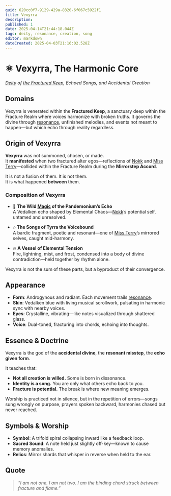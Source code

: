```yaml
---
guid: 620cc0f7-9129-429a-8320-6f067c5922f1
title: Vexyrra
description: 
published: 1
date: 2025-04-14T21:44:18.044Z
tags: deity, resonance, creation, song
editor: markdown
dateCreated: 2025-04-03T21:16:02.528Z
---
```


# ⚛️ Vexyrra, The Harmonic Core  
*[Deity](/structure/mechanic/deity.md) of [the Fractured Keep](/generated/20250501/the-fractured-keep/the-fractured-keep.md), Echoed Songs, and Accidental Creation*

## Domains  
Vexyrra is venerated within the **Fractured Keep**, a sanctuary deep within the Fracture Realm where voices harmonize with broken truths. It governs the divine through [resonance](/generated/20250501/resonance/resonance.md), unfinished melodies, and events not meant to happen—but which echo through reality regardless.

## Origin of Vexyrra  

**Vexyrra** was not summoned, chosen, or made.  
It **manifested** when two fractured alter egos—reflections of [Nokk](/being/character/nokk.md) and [Miss Terry](/being/character/miss-terry.md)—collided within the Fracture Realm during the **Mirrorstep Accord**.

It is not a fusion of them. It is not them.  
It is what happened **between** them.

### Composition of Vexyrra

- 🧠 **The Wild [Magic](/structure/mechanic/magic.md) of the Pandemonium’s Echo**  
  A Vedalken echo shaped by Elemental Chaos—[Nokk](/being/character/nokk.md)’s potential self, untamed and unresolved.

- 🎶 **The Songs of Tyrra the Voicebound**  
  A bardic fragment, poetic and resonant—one of [Miss Terry](/being/character/miss-terry.md)’s mirrored selves, caught mid-harmony.

- 🔥 **A Vessel of Elemental Tension**  
  Fire, lightning, mist, and frost, condensed into a body of divine contradiction—held together by rhythm alone.

Vexyrra is not the sum of these parts, but a byproduct of their convergence.

## Appearance

- **Form**: Androgynous and radiant. Each movement trails [resonance](/generated/20250501/resonance/resonance.md).
- **Skin**: Vedalken blue with living musical scrollwork, pulsating in harmonic sync with nearby voices.
- **Eyes**: Crystalline, vibrating—like notes visualized through shattered glass.
- **Voice**: Dual-toned, fracturing into chords, echoing into thoughts.

## Essence & Doctrine  

Vexyrra is the god of the **accidental divine**, the **resonant misstep**, the **echo given form**.

It teaches that:

- **Not all creation is willed.** Some is born in dissonance.
- **Identity is a song.** You are only what others echo back to you.
- **Fracture is potential.** The break is where new meaning emerges.

Worship is practiced not in silence, but in the repetition of errors—songs sung wrongly on purpose, prayers spoken backward, harmonies chased but never reached.

## Symbols & Worship  

- **Symbol**: A trifold spiral collapsing inward like a feedback loop.
- **Sacred Sound**: A note held just slightly off-key—known to cause memory anomalies.
- **Relics**: Mirror shards that whisper in reverse when held to the ear.

## Quote  

> *“I am not one. I am not two. I am the binding chord struck between fracture and flame.”*

